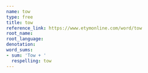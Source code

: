 ```yaml
---
name: tow
type: free
title: tow
reference_link: https://www.etymonline.com/word/tow
root_name: 
root_language: 
denotation: 
word_sums:
- sum: 'Tow + '
  respelling: tow
---
```

